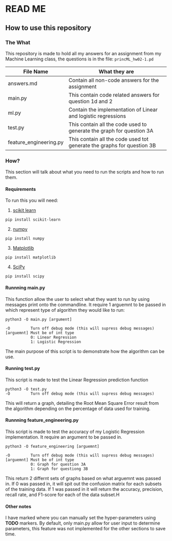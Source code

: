 # READ ME

## How to use this repository

### The What

This repository is made to hold all my answers for an assignment from my Machine Learning class, the questions is in the file: ```princML_hw02-1.pd```

| File Name | What they are |
|-----------|---------------|
| answers.md| Contain all non-code answers for the assignment|
| main.py | This contain code related answers for question 1d and 2|
| ml.py | Contain the implementation of Linear and logistic regressions |
| test.py | This contain all the code used to generate the graph for question 3A |
| feature_engineering.py | This contain all the code used tot generate the graphs for question 3B |

### How?

This section will talk about what you need to run the scripts and how to run them.

#### Requirements

To run this you will need:

1. [scikit learn](https://pypi.org/project/scikit-learn/)

```
pip install scikit-learn
```

2. [numpy](https://pypi.org/project/numpy/)

```
pip install numpy
```

3. [Matplotlib](https://pypi.org/project/matplotlib/)

```
pip install matplotlib
```

4. [SciPy](https://pypi.org/project/scipy/)

```
pip install scipy
```

#### Runnning main.py

This function allow the user to select what they want to run by using messages print onto the commandline. It require 1 arguemnt to be passed in which represent type of algorithm they would like to run:

```
python3 -O main.py [argument]

-O         Turn off debug mode (this will supress debug messages)
[arguemnt] Must be of int type
           0: Linear Regression
           1: Logistic Regression
```

The main purpose of this script is to demonstrate how the algorithm can be use.

#### Running test.py

This script is made to test the Linear Regression prediction function

```
python3 -O test.py
-O         Turn off debug mode (this will supress debug messages)
```

This will return a graph, detailing the Root Mean Square Error result from the algorithm depending on the percentage of data used for training.

#### Runnning feature_engineering.py

This script is made to test the accuracy of my Logistic Regression implementation. It require an argument to be passed in.

```
python3 -O feature_engineering [arguemnt]

-O         Turn off debug mode (this will supress debug messages)
[arguemnt] Must be of int type
           0: Graph for question 3A
           1: Graph for questiong 3B
```

 This return 2 differnt sets of graphs based on what arguemnt was passed in. If 0 was passed in, it will spit out the confusion matrix for each subsets of the training data. If 1 was passed in it will return the accuracy, precision, recall rate, and F1-score for each of the data subset.H

#### Other notes

I have marked where you can manually set the hyper-parameters using **TODO** markers. By default, only main.py allow for user input to determine parameters, this feature was not implemented for the other sections to save time.
